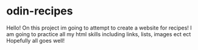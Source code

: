 # odin-recipes
Hello! On this project im going to attempt to create a website for recipes! 
I am going to practice all my html skills including links, lists, images ect ect
Hopefully all goes well! 
